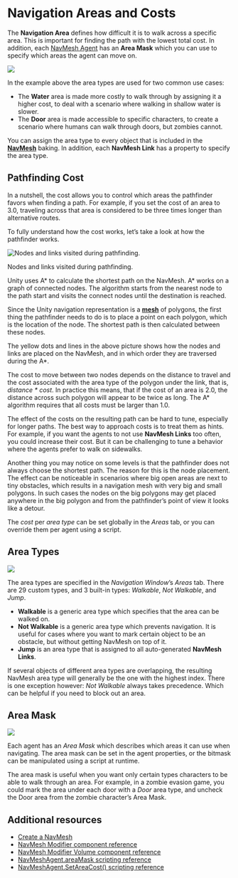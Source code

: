 # Navigation Areas and Costs

The **Navigation Area** defines how difficult it is to walk across a specific area. This is important for finding the path with the lowest total cost. In addition, each [NavMesh Agent](./NavMeshAgent.md) has an **Area Mask** which you can use to specify which areas the agent can move on.

![](./Images/NavMeshAreaType.svg)

In the example above the area types are used for two common use cases:

- The **Water** area is made more costly to walk through by assigning it a higher cost, to deal with a scenario where walking in shallow water is slower.
- The **Door** area is made accessible to specific characters, to create a scenario where humans can walk through doors, but zombies cannot.

You can assign the area type to every object that is included in the [**NavMesh**][1] baking. In addition, each **NavMesh Link** has a property to specify the area type.

## Pathfinding Cost

In a nutshell, the cost allows you to control which areas the pathfinder favors when finding a path. For example, if you set the cost of an area to 3.0, traveling across that area is considered to be three times longer than alternative routes.

To fully understand how the cost works, let’s take a look at how the pathfinder works.

![Nodes and links visited during pathfinding.](./Images/NavMeshNodePositions.svg)

Nodes and links visited during pathfinding.

Unity uses A\* to calculate the shortest path on the NavMesh. A\* works on a graph of connected nodes. The algorithm starts from the nearest node to the path start and visits the connect nodes until the destination is reached.

Since the Unity navigation representation is a [**mesh**][2] of polygons, the first thing the pathfinder needs to do is to place a point on each polygon, which is the location of the node. The shortest path is then calculated between these nodes.

The yellow dots and lines in the above picture shows how the nodes and links are placed on the NavMesh, and in which order they are traversed during the A\*.

The cost to move between two nodes depends on the distance to travel and the cost associated with the area type of the polygon under the link, that is, _distance \* cost_. In practice this means, that if the cost of an area is 2.0, the distance across such polygon will appear to be twice as long. The A\* algorithm requires that all costs must be larger than 1.0.

The effect of the costs on the resulting path can be hard to tune, especially for longer paths. The best way to approach costs is to treat them as hints. For example, if you want the agents to not use **NavMesh Links** too often, you could increase their cost. But it can be challenging to tune a behavior where the agents prefer to walk on sidewalks.

Another thing you may notice on some levels is that the pathfinder does not always choose the shortest path. The reason for this is the node placement. The effect can be noticeable in scenarios where big open areas are next to tiny obstacles, which results in a navigation mesh with very big and small polygons. In such cases the nodes on the big polygons may get placed anywhere in the big polygon and from the pathfinder’s point of view it looks like a detour.

The _cost_ per _area type_ can be set globally in the _Areas_ tab, or you can override them per agent using a script.

## Area Types

![](./Images/NavMeshAreaTypeList.png)

The area types are specified in the _Navigation Window_’s _Areas_ tab. There are 29 custom types, and 3 built-in types: _Walkable_, _Not Walkable_, and _Jump_.

- **Walkable** is a generic area type which specifies that the area can be walked on.
- **Not Walkable** is a generic area type which prevents navigation. It is useful for cases where you want to mark certain object to be an obstacle, but without getting NavMesh on top of it.
- **Jump** is an area type that is assigned to all auto-generated **NavMesh Links**.

If several objects of different area types are overlapping, the resulting NavMesh area type will generally be the one with the highest index. There is one exception however: _Not Walkable_ always takes precedence. Which can be helpful if you need to block out an area.

## Area Mask

![](./Images/NavMeshAreaMask.svg)

Each agent has an _Area Mask_ which describes which areas it can use when navigating. The area mask can be set in the agent properties, or the bitmask can be manipulated using a script at runtime.

The area mask is useful when you want only certain types characters to be able to walk through an area. For example, in a zombie evasion game, you could mark the area under each door with a _Door_ area type, and uncheck the Door area from the zombie character’s Area Mask.

## Additional resources

- [Create a NavMesh](./CreateNavMesh.md "Workflow to create a NavMesh.")
- [NavMesh Modifier component reference](./NavMeshModifier.md "Use for affecting the NavMesh generation of NavMesh area types based on the transform hierarchy.")
- [NavMesh Modifier Volume component reference](./NavMeshModifierVolume.md "Use for affecting the NavMesh generation of NavMesh area types based on volume.")
- [NavMeshAgent.areaMask scripting reference](https://docs.unity3d.com/6000.0/Documentation/ScriptReference/AI.NavMeshAgent-areaMask.html "Script API to set which area types an agent can use for movement.")
- [NavMeshAgent.SetAreaCost() scripting reference](https://docs.unity3d.com/6000.0/Documentation/ScriptReference/AI.NavMeshAgent.SetAreaCost.html "Script API to set what cost an agent considers for each area type.")

[1]: ./Glossary.md#NavMesh "A mesh that Unity generates to approximate the walkable areas and obstacles in your environment for path finding and AI-controlled navigation."

[2]: ./Glossary.md#Mesh "The main graphics primitive of Unity. Meshes make up a large part of your 3D worlds. Unity supports triangulated or Quadrangulated polygon meshes. Nurbs, Nurms, Subdiv surfaces must be converted to polygons."
